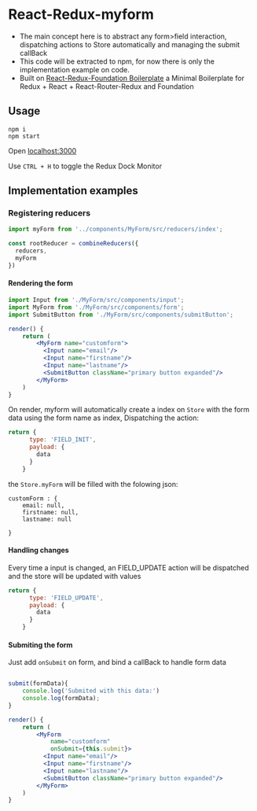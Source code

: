 # React-Redux-myform
  - The main concept here is to abstract any form>field interaction, dispatching actions to Store automatically and managing the submit callBack
  - This code will be extracted to npm, for now there is only the implementation example on code.
  - Built on [React-Redux-Foundation Boilerplate](https://github.com/timaschew/react-redux-foundation-boilerplate) a Minimal Boilerplate for Redux + React + React-Router-Redux and Foundation

## Usage

```
npm i
npm start
```

Open [localhost:3000](http://localhost:3000)

Use `CTRL + H` to toggle the Redux Dock Monitor

## Implementation examples

### Registering reducers

```jsx
import myForm from '../components/MyForm/src/reducers/index';

const rootReducer = combineReducers({
  reducers,
  myForm
})
```

#### Rendering the form


```jsx
import Input from './MyForm/src/components/input';
import MyForm from './MyForm/src/components/form';
import SubmitButton from './MyForm/src/components/submitButton';

render() {
    return (
        <MyForm name="customform">
          <Input name="email"/>
          <Input name="firstname"/>
          <Input name="lastname"/>
          <SubmitButton className="primary button expanded"/>
        </MyForm>
    )
}
```

On render, myform will automatically create a index on ```Store``` with the form data using the form name as index, Dispatching the action:


```jsx
return {
      type: 'FIELD_INIT',
      payload: {
        data
      }
    }
```

the  ```Store.myForm``` will be filled with the folowing json:

```
customForm : {
    email: null,
    firstname: null,
    lastname: null

}
```

#### Handling changes

Every time a input is changed, an FIELD_UPDATE action will be dispatched and the store will be updated with values
```jsx
return {
      type: 'FIELD_UPDATE',
      payload: {
        data
      }
    }
```

#### Submiting the form

Just add ```onSubmit``` on form, and bind a callBack to handle form data

```jsx

submit(formData){
    console.log('Submited with this data:')
    console.log(formData);
}

render() {
    return (
        <MyForm
            name="customform"
            onSubmit={this.submit}>
          <Input name="email"/>
          <Input name="firstname"/>
          <Input name="lastname"/>
          <SubmitButton className="primary button expanded"/>
        </MyForm>
    )
}
```
